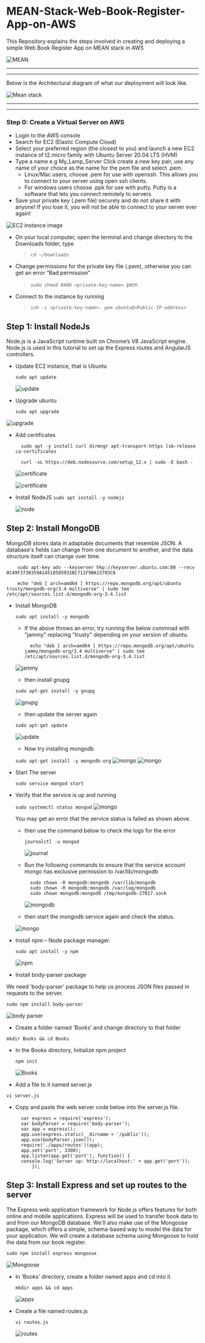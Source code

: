 # MEAN-Stack-Web-Book-Register-App-on-AWS
This Repository explains the steps involved in creating and deploying a simple Web Book Register App on MEAN stack in AWS

![MEAN](./images/mean.jpeg)

-----
______

Below is the Architectural diagram of what our deployment will look like.

![Mean stack](./images/MEAN%20Architectural%20diagram.png)

_____
----
### Step 0: Create a Virtual Server on AWS
<!-- UL -->
* Login to the AWS console
* Search for EC2 (Elastic Compute Cloud) 
* Select your preferred region (the closest to you) and launch a new EC2 instance of t2.micro family with Ubuntu Server 20.04 LTS (HVM)
* Type a name e.g My_Lamp_Server
 Click create a new key pair, use any name of your choice as the name for the pem file and select .pem.
    * Linux/Mac users, choose .pem for use with openssh. This allows you to connect to your server using open ssh clients.
    * For windows users choose .ppk for use with putty. Putty is a software that lets you connect remotely to servers
* Save your private key (.pem file) securely and do not share it with anyone! If you lose it, you will not be able to connect to your server ever again! 

![EC2 instance image ](./images/EC2.png) 
* On your local computer, open the terminal and change directory to the Downloads folder, type 
    > `cd ~/Downloads `
* Change permissions for the private key file (.pem), otherwise you can get an error “Bad permission”
    > `sudo chmod 0400 <private-key-name>`. pem 
* Connect to the instance by running
    > `ssh -i <private-key-name>. pem ubuntu@<Public-IP-address>`
    
## Step 1: Install NodeJs
Node.js is a JavaScript runtime built on Chrome’s V8 JavaScript engine. Node.js is used in this tutorial to set up the Express routes and AngularJS controllers.

* Update EC2 instance, that is Ubuntu

    `sudo apt update`

    ![update](./images/update.png)

* Upgrade ubuntu

    `sudo apt upgrade`

![upgrade](./images/upgrade.png)

* Add certificates
        
        sudo apt -y install curl dirmngr apt-transport-https lsb-release ca-certificates
 
        curl -sL https://deb.nodesource.com/setup_12.x | sudo -E bash -

    ![certificate](./images/certificate.png)

    ![certificate](./images/Certificates.png)


* Install NodeJS
    `sudo apt install -y nodejs`

    ![node](./images/nodejs.png)

## Step 2: Install MongoDB
MongoDB stores data in adaptable documents that resemble JSON.
A database's fields can change from one document to another, and the data structure itself can change over time.

        sudo apt-key adv --keyserver hkp://keyserver.ubuntu.com:80 --recv 0C49F3730359A14518585931BC711F9BA15703C6
        
        echo "deb [ arch=amd64 ] https://repo.mongodb.org/apt/ubuntu trusty/mongodb-org/3.4 multiverse" | sudo tee /etc/apt/sources.list.d/mongodb-org-3.4.list

* Install MongoDB

    `sudo apt install -y mongodb`

    * If the above throws an error, try running the below commnad with "jammy" replacing "trusty" depending on your version of ubuntu.

            echo "deb [ arch=amd64 ] https://repo.mongodb.org/apt/ubuntu jammy/mongodb-org/3.4 multiverse" | sudo tee /etc/apt/sources.list.d/mongodb-org-3.4.list
    
    ![jammy](./images/jammy.png)
   
    * then install gnupg

    `sudo apt-get install -y gnupg`

    ![gnupg](./images/gnupg.png)
    
    * then update the server again

    `sudo apt-get update`

    ![update](./images/update2.png)

    * Now try installing mongodb 

    `sudo apt-get install -y mongodb-org`
    ![mongo](./images/mongo.png)
    ![mongo](./images/mongoo.png)

* Start The server

  `sudo service mongod start` 

* Verify that the service is up and running

    `sudo systemctl status mongod`
    ![mongo](./images/mongo%20status.png)

    You may get an error that the service status is failed as shown above.

    * then use the command below to check the logs for the error

         `journalctl -u mongod`

         ![journal](./images/journal.png)

    * Run the following commands to ensure that the service account mongo has exclusive permission to /var/lib/mongodb 

            sudo chown -R mongodb:mongodb /var/lib/mongodb
            sudo chown -R mongodb:mongodb /var/log/mongodb
            sudo chown mongodb:mongodb /tmp/mongodb-27017.sock

         ![mongodb](./images/mongo%20chown.png)

    * then start the mongodb service again and check the status.

    ![mongo](./images/mongo%20start.png)

* Install npm – Node package manager.

    `sudo apt install -y npm`

    ![npm](./images/npm.png)

* Install body-parser package

We need ‘body-parser’ package to help us process JSON files passed in requests to the server.

`sudo npm install body-parser`

![body parser](./images/body-parser.png)

* Create a folder named ‘Books’ and change directory to that folder

`mkdir Books && cd Books`

* In the Books directory, Initialize npm project

    `npm init`

    ![Books](./images/Books.png)

* Add a file to it named server.js

`vi server.js`

* Copy and paste the web server code below into the server.js file.

        var express = require('express');
        var bodyParser = require('body-parser');
        var app = express();
        app.use(express.static(__dirname + '/public'));
        app.use(bodyParser.json());
        require('./apps/routes')(app);
        app.set('port', 3300);
        app.listen(app.get('port'), function() {
        console.log('Server up: http://localhost:' + app.get('port'));
            });

## Step 3: Install Express and set up routes to the server
The Express web application framework for Node.js offers features for both online and mobile applications. Express will be used to transfer book data to and from our MongoDB database.
We'll also make use of the Mongoose package, which offers a simple, schema-based way to model the data for your application. We will create a database schema using Mongoose to hold the data from our book register.

`sudo npm install express mongoose`

![Mongoose](./images//mongoose.png)

* In ‘Books’ directory, create a folder named apps and cd into it.

    `mkdir apps && cd apps`
    
    ![apps](./images/apps.png)

* Create a file named routes.js

    `vi routes.js`

    ![routes](./images/routes.png)






